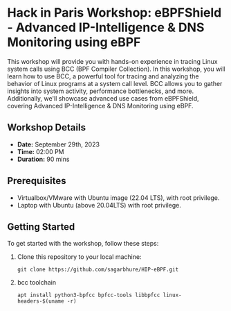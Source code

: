 # Hack in Paris Workshop: eBPFShield - Advanced IP-Intelligence & DNS Monitoring using eBPF

This workshop will provide you with hands-on experience in tracing Linux system calls using BCC (BPF Compiler Collection). In this workshop, you will learn how to use BCC, a powerful tool for tracing and analyzing the behavior of Linux programs at a system call level. BCC allows you to gather insights into system activity, performance bottlenecks, and more. Additionally, we'll showcase advanced use cases from eBPFShield, covering Advanced IP-Intelligence & DNS Monitoring using eBPF.
## Workshop Details

- **Date:** September 29th, 2023
- **Time:** 02:00 PM
- **Duration:** 90 mins

## Prerequisites

- Virtualbox/VMware with Ubuntu image (22.04 LTS), with root privilege.
- Laptop with Ubuntu (above 20.04LTS) with root privilege.

## Getting Started

To get started with the workshop, follow these steps:

1. Clone this repository to your local machine:

   ```shell
   git clone https://github.com/sagarbhure/HIP-eBPF.git

2. bcc toolchain
     ```shell
   apt install python3-bpfcc bpfcc-tools libbpfcc linux-headers-$(uname -r)
